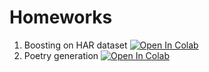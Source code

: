 # Homeworks

1. Boosting on HAR dataset
   [![Open In Colab](https://colab.research.google.com/assets/colab-badge.svg)](https://colab.research.google.com/github/v-goncharenko/madmo-adv/blob/madmo-adv-21-10/homeworks/hw1_boosting_and_explanation.ipynb)
1. Poetry generation
   [![Open In Colab](https://colab.research.google.com/assets/colab-badge.svg)](https://colab.research.google.com/github/v-goncharenko/madmo-adv/blob/madmo-adv-21-10/homeworks/hw2_poetry_generation.ipynb)

